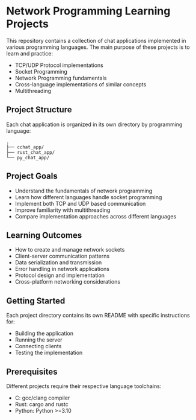 # Network Programming Learning Projects

This repository contains a collection of chat applications implemented in various programming languages. The main purpose of these projects is to learn and practice:

- TCP/UDP Protocol implementations
- Socket Programming
- Network Programming fundamentals
- Cross-language implementations of similar concepts
- Multithreading

## Project Structure

Each chat application is organized in its own directory by programming language:

```
.
├── cchat_app/
├── rust_chat_app/
└── py_chat_app/
```

## Project Goals

- Understand the fundamentals of network programming
- Learn how different languages handle socket programming
- Implement both TCP and UDP based communication
- Improve familiarity with multithreading
- Compare implementation approaches across different languages

## Learning Outcomes

- How to create and manage network sockets
- Client-server communication patterns
- Data serialization and transmission
- Error handling in network applications
- Protocol design and implementation
- Cross-platform networking considerations

## Getting Started

Each project directory contains its own README with specific instructions for:
- Building the application
- Running the server
- Connecting clients
- Testing the implementation

## Prerequisites

Different projects require their respective language toolchains:
- C: gcc/clang compiler
- Rust: cargo and rustc
- Python: Python >=3.10
